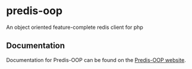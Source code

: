 # predis-oop
An object oriented feature-complete redis client for php

## Documentation
Documentation for Predis-OOP can be found on the [Predis-OOP website](https://imdhemy.github.io/predis-oop-docs/).
